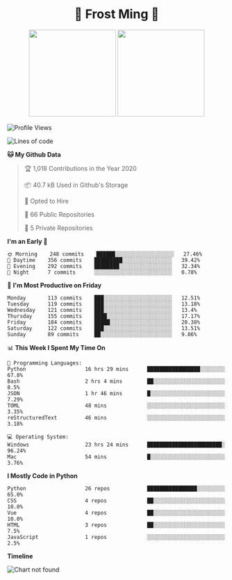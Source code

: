 <h1 align="center">🦄 Frost Ming 🐍</h1>

<p align="center">
  <img height="200" src="https://github-readme-stats.vercel.app/api?username=frostming&show_icons=true&theme=dracula&include_all_commits=true" />
  <img height="200" src="https://github-readme-stats.vercel.app/api/top-langs/?username=frostming&theme=dracula&show_icons=true" />
</p>

<!--START_SECTION:waka-->
![Profile Views](http://img.shields.io/badge/Profile%20Views-9-blue)

![Lines of code](https://img.shields.io/badge/From%20Hello%20World%20I%27ve%20Written-11.9%20million%20lines%20of%20code-blue)

**🐱 My Github Data** 

> 🏆 1,018 Contributions in the Year 2020
 > 
> 📦 40.7 kB Used in Github's Storage 
 > 
> 💼 Opted to Hire
 > 
> 📜 66 Public Repositories
 > 
> 🔑 5 Private Repositories 

**I'm an Early 🐤** 

```text
🌞 Morning    248 commits    ██████░░░░░░░░░░░░░░░░░░░   27.46% 
🌆 Daytime    356 commits    █████████░░░░░░░░░░░░░░░░   39.42% 
🌃 Evening    292 commits    ████████░░░░░░░░░░░░░░░░░   32.34% 
🌙 Night      7 commits      ░░░░░░░░░░░░░░░░░░░░░░░░░   0.78%

```
📅 **I'm Most Productive on Friday** 

```text
Monday       113 commits    ███░░░░░░░░░░░░░░░░░░░░░░   12.51% 
Tuesday      119 commits    ███░░░░░░░░░░░░░░░░░░░░░░   13.18% 
Wednesday    121 commits    ███░░░░░░░░░░░░░░░░░░░░░░   13.4% 
Thursday     155 commits    ████░░░░░░░░░░░░░░░░░░░░░   17.17% 
Friday       184 commits    █████░░░░░░░░░░░░░░░░░░░░   20.38% 
Saturday     122 commits    ███░░░░░░░░░░░░░░░░░░░░░░   13.51% 
Sunday       89 commits     ██░░░░░░░░░░░░░░░░░░░░░░░   9.86%

```


📊 **This Week I Spent My Time On** 

```text
💬 Programming Languages: 
Python                   16 hrs 29 mins      █████████████████░░░░░░░░   67.8% 
Bash                     2 hrs 4 mins        ██░░░░░░░░░░░░░░░░░░░░░░░   8.5% 
JSON                     1 hr 46 mins        █░░░░░░░░░░░░░░░░░░░░░░░░   7.29% 
TOML                     48 mins             ░░░░░░░░░░░░░░░░░░░░░░░░░   3.35% 
reStructuredText         46 mins             ░░░░░░░░░░░░░░░░░░░░░░░░░   3.18%

💻 Operating System: 
Windows                  23 hrs 24 mins      ████████████████████████░   96.24% 
Mac                      54 mins             █░░░░░░░░░░░░░░░░░░░░░░░░   3.76%

```

**I Mostly Code in Python** 

```text
Python                   26 repos            ████████████████░░░░░░░░░   65.0% 
CSS                      4 repos             ██░░░░░░░░░░░░░░░░░░░░░░░   10.0% 
Vue                      4 repos             ██░░░░░░░░░░░░░░░░░░░░░░░   10.0% 
HTML                     3 repos             ██░░░░░░░░░░░░░░░░░░░░░░░   7.5% 
JavaScript               1 repos             ░░░░░░░░░░░░░░░░░░░░░░░░░   2.5%

```


**Timeline**

![Chart not found](https://github.com/frostming/frostming/blob/master/charts/bar_graph.png) 


<!--END_SECTION:waka-->
